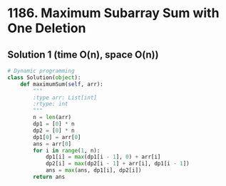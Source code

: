 # 1186. Maximum Subarray Sum with One Deletion

## Solution 1 (time O(n), space O(n))

```python
# Dynamic programming
class Solution(object):
    def maximumSum(self, arr):
        """
        :type arr: List[int]
        :rtype: int
        """
        n = len(arr)
        dp1 = [0] * n
        dp2 = [0] * n
        dp1[0] = arr[0]
        ans = arr[0]
        for i in range(1, n):
            dp1[i] = max(dp1[i - 1], 0) + arr[i]
            dp2[i] = max(dp2[i - 1] + arr[i], dp1[i - 1])
            ans = max(ans, dp1[i], dp2[i])
        return ans
```
